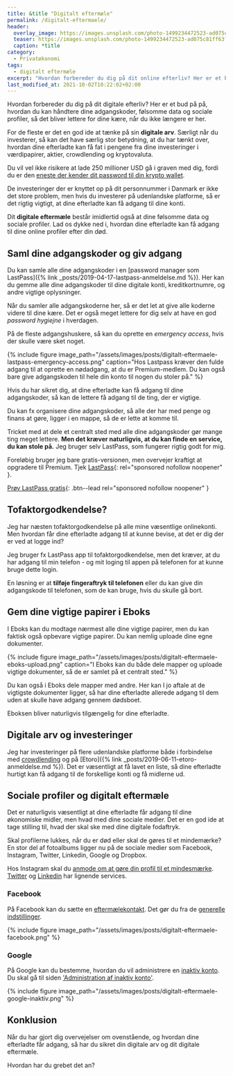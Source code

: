 ```yaml
---
title: &title "Digitalt eftermæle"
permalink: /digitalt-eftermaele/
header:
  overlay_image: https://images.unsplash.com/photo-1499234472523-ad075c81ff63?ixid=MnwxMjA3fDB8MHxwaG90by1wYWdlfHx8fGVufDB8fHx8&ixlib=rb-1.2.1&auto=format&fit=crop&h=600&w=1200&q=10
  teaser: https://images.unsplash.com/photo-1499234472523-ad075c81ff63?ixid=MnwxMjA3fDB8MHxwaG90by1wYWdlfHx8fGVufDB8fHx8&ixlib=rb-1.2.1&auto=format&fit=crop&h=300&w=400&q=10
  caption: *title
category:
  - Privatøkonomi
tags:
  - digitalt eftermæle
excerpt: "Hvordan forbereder du dig på dit online efterliv? Her er et bud på på, hvordan du kan håndtere din digitale arv og digitale eftermæle."
last_modified_at: 2021-10-02T10:22:02+02:00
---
```


Hvordan forbereder du dig på dit digitale efterliv? Her er et bud på på, hvordan du kan håndtere dine adgangskoder, følsomme data og sociale profiler, så det bliver lettere for dine kære, når du ikke længere er her.

For de fleste er det en god ide at tænke på sin **digitale arv**. Særligt når du investerer, så kan det have særlig stor betydning, at du har tænkt over, hvordan dine efterladte kan få fat i pengene fra dine investeringer i værdipapirer, aktier, crowdlending og kryptovaluta.

Du vil vel ikke risikere at lade 250 millioner USD gå i graven med dig, fordi du er den [eneste der kender dit password til din krypto wallet](https://uk.pcmag.com/news/119463/cryptocurrency-exchange-locked-out-of-funds-after-ceos-death).

De investeringer der er knyttet op på dit personnummer i Danmark er ikke det store problem, men hvis du investerer på udenlandske platforme, så er det rigtig vigtigt, at dine efterladte kan få adgang til dine konti.

Dit **digitale eftermæle** består imidlertid også at dine følsomme data og sociale profiler. Lad os dykke ned i, hvordan dine efterladte kan få adgang til dine online profiler efter din død.

## Saml dine adgangskoder og giv adgang

Du kan samle alle dine adgangskoder i en [password manager som LastPass]({% link _posts/2019-04-17-lastpass-anmeldelse.md %}). Her kan du gemme alle dine adgangskoder til dine digitale konti, kreditkortnumre, og andre vigtige oplysninger.

Når du samler alle adgangskoderne her, så er det let at give alle koderne videre til dine kære. Det er også meget lettere for dig selv at have en god _password hygiejne_ i hverdagen.

På de fleste adgangshuskere, så kan du oprette en _emergency access_, hvis der skulle være sket noget.

{% include figure image_path="/assets/images/posts/digitalt-eftermaele-lastpass-emergency-access.png" caption="Hos Lastpass kræver den fulde adgang til at oprette en nødadgang, at du er Premium-medlem. Du kan også bare give adgangskoden til hele din konto til nogen du stoler på." %}

Hvis du har sikret dig, at dine efterladte kan få adgang til dine adgangskoder, så kan de lettere få adgang til de ting, der er vigtige.

Du kan fx organisere dine adgangskoder, så alle der har med penge og finans at gøre, ligger i en mappe, så de er lette at komme til.

Tricket med at dele et centralt sted med alle dine adgangskoder gør mange ting meget lettere. **Men det kræver naturligvis, at du kan finde en service, du kan stole på.** Jeg bruger selv LastPass, som fungerer rigtig godt for mig.

Foreløbig bruger jeg bare gratis-versionen, men overvejer kraftigt at opgradere til Premium. Tjek [LastPass](/go/lastpass/){: rel="sponsored nofollow noopener" }.

[Prøv LastPass gratis](/go/lastpass/){: .btn--lead rel="sponsored nofollow noopener" }

## Tofaktorgodkendelse?

Jeg har næsten tofaktorgodkendelse på alle mine væsentlige onlinekonti. Men hvordan får dine efterladte adgang til at kunne bevise, at det er dig der er ved at logge ind?

Jeg bruger fx LastPass app til tofaktorgodkendelse, men det kræver, at du har adgang til min telefon - og mit loging til appen på telefonen for at kunne bruge dette login.

En løsning er at **tilføje fingeraftryk til telefonen** eller du kan give din adgangskode til telefonen, som de kan bruge, hvis du skulle gå bort.

## Gem dine vigtige papirer i Eboks

I Eboks kan du modtage nærmest alle dine vigtige papirer, men du kan faktisk også opbevare vigtige papirer. Du kan nemlig uploade dine egne dokumenter.

{% include figure image_path="/assets/images/posts/digitalt-eftermaele-eboks-upload.png" caption="I Eboks kan du både dele mapper og uploade vigtige dokumenter, så de er samlet på et centralt sted." %}

Du kan også i Eboks dele mapper med andre. Her kan I jo aftale at de vigtigste dokumenter ligger, så har dine efterladte allerede adgang til dem uden at skulle have adgang gennem dødsboet.

Eboksen bliver naturligvis tilgængelig for dine efterladte.

## Digitale arv og investeringer

Jeg har investeringer på flere udenlandske platforme både i forbindelse med [crowdlending](/crowdlending/) og på [Etoro]({% link _posts/2019-06-11-etoro-anmeldelse.md %}). Det er væsentligt at få lavet en liste, så dine efterladte hurtigt kan få adgang til de forskellige konti og få midlerne ud.

## Sociale profiler og digitalt eftermæle

Det er naturligvis væsentligt at dine efterladte får adgang til dine økonomiske midler, men hvad med dine sociale medier. Det er en god ide at tage stilling til, hvad der skal ske med dine digitale fodaftryk.

Skal profilerne lukkes, når du er død eller skal de gøres til et mindemærke? En stor del af fotoalbums ligger nu på de sociale medier som Facebook, Instagram, Twitter, Linkedin, Google og Dropbox.

Hos Instagram skal du [anmode om at gøre din profil til et mindesmærke](https://help.instagram.com/264154560391256). [Twitter](https://help.twitter.com/en/rules-and-policies/contact-twitter-about-a-deceased-family-members-account) og [Linkedin](https://www.linkedin.com/help/linkedin/answer/2842/deceased-linkedin-member?lang=en) har lignende services.

### Facebook

På Facebook kan du sætte en [eftermælekontakt](https://www.facebook.com/help/1070665206293088?helpref=faq_content). Det gør du fra de [generelle indstillinger](https://www.facebook.com/settings?tab=account&section=account_management&view).

{% include figure image_path="/assets/images/posts/digitalt-eftermaele-facebook.png" %}

### Google

På Google kan du bestemme, hvordan du vil administrere en [inaktiv konto](https://www.facebook.com/settings?tab=account&section=account_management&view). Du skal gå til siden ['Administration af inaktiv konto'](https://myaccount.google.com/inactive?pli=1). 

{% include figure image_path="/assets/images/posts/digitalt-eftermaele-google-inaktiv.png" %}

## Konklusion

Når du har gjort dig overvejelser om ovenstående, og hvordan dine efterladte får adgang, så har du sikret din digitale arv og dit digitale eftermæle.

Hvordan har du grebet det an?
